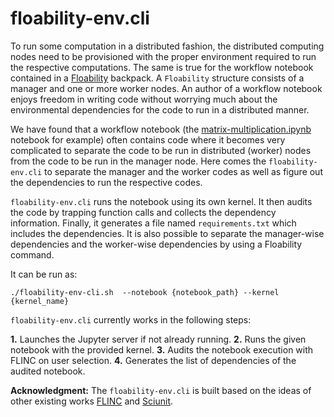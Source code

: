 # floability-env.cli

To run some computation in a distributed fashion, the distributed computing nodes need to be provisioned with the proper environment required to run the respective computations. The same is true for the workflow notebook contained in a [Floability](https://github.com/floability/floability-cli/) backpack. A `Floability` structure consists of a manager and one or more worker nodes. An author of a workflow notebook enjoys freedom in writing code without worrying much about the environmental dependencies for the code to run in a distributed manner.   

We have found that a workflow notebook (the [matrix-multiplication.ipynb](https://github.com/floability/floability-cli/blob/main/example/matrix-multiplication/workflow/matrix-multiplication.ipynb) notebook for example) often contains code where it becomes very complicated to separate the code to be run in distributed (worker) nodes from the code to be run in the manager node. Here comes the `floability-env.cli` to separate the manager and the worker codes as well as figure out the dependencies to run the respective codes.  

`floability-env.cli` runs the notebook using its own kernel. It then audits the code by trapping function calls and collects the dependency information. Finally, it generates a file named `requirements.txt` which includes the dependencies. It is also possible to separate the manager-wise dependencies and the worker-wise dependencies by using a Floability command.

It can be run as:  

`./floability-env-cli.sh  --notebook {notebook_path} --kernel {kernel_name}`  


`floability-env.cli` currently works in the following steps: 

**1.**	Launches the Jupyter server if not already running.
**2.**	Runs the given notebook with the provided kernel.
**3.**	Audits the notebook execution with FLINC on user selection.
**4.**	Generates the list of dependencies of the audited notebook.


**Acknowledgment:** The `floability-env.cli` is built based on the ideas of other existing works [FLINC](https://github.com/depaul-dice/Flinc) and [Sciunit](https://github.com/depaul-dice/sciunit). 

